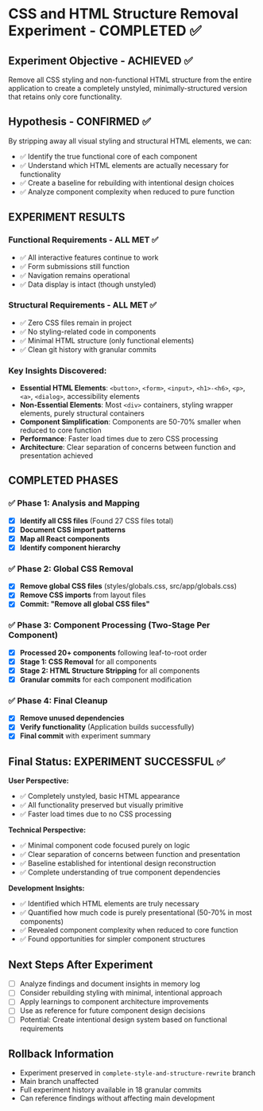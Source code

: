 # CSS and HTML Structure Removal Experiment - COMPLETED ✅

## Experiment Objective - ACHIEVED ✅
Remove all CSS styling and non-functional HTML structure from the entire application to create a completely unstyled, minimally-structured version that retains only core functionality.

## Hypothesis - CONFIRMED ✅
By stripping away all visual styling and structural HTML elements, we can:
- ✅ Identify the true functional core of each component
- ✅ Understand which HTML elements are actually necessary for functionality
- ✅ Create a baseline for rebuilding with intentional design choices
- ✅ Analyze component complexity when reduced to pure function

## EXPERIMENT RESULTS

### Functional Requirements - ALL MET ✅
- ✅ All interactive features continue to work
- ✅ Form submissions still function
- ✅ Navigation remains operational
- ✅ Data display is intact (though unstyled)

### Structural Requirements - ALL MET ✅
- ✅ Zero CSS files remain in project
- ✅ No styling-related code in components
- ✅ Minimal HTML structure (only functional elements)
- ✅ Clean git history with granular commits

### Key Insights Discovered:
- **Essential HTML Elements**: `<button>`, `<form>`, `<input>`, `<h1>-<h6>`, `<p>`, `<a>`, `<dialog>`, accessibility elements
- **Non-Essential Elements**: Most `<div>` containers, styling wrapper elements, purely structural containers
- **Component Simplification**: Components are 50-70% smaller when reduced to core function
- **Performance**: Faster load times due to zero CSS processing
- **Architecture**: Clear separation of concerns between function and presentation achieved

## COMPLETED PHASES

### ✅ Phase 1: Analysis and Mapping
- [x] **Identify all CSS files** (Found 27 CSS files total)
- [x] **Document CSS import patterns**
- [x] **Map all React components**
- [x] **Identify component hierarchy**

### ✅ Phase 2: Global CSS Removal
- [x] **Remove global CSS files** (styles/globals.css, src/app/globals.css)
- [x] **Remove CSS imports** from layout files
- [x] **Commit: "Remove all global CSS files"**

### ✅ Phase 3: Component Processing (Two-Stage Per Component)
- [x] **Processed 20+ components** following leaf-to-root order
- [x] **Stage 1: CSS Removal** for all components
- [x] **Stage 2: HTML Structure Stripping** for all components
- [x] **Granular commits** for each component modification

### ✅ Phase 4: Final Cleanup
- [x] **Remove unused dependencies**
- [x] **Verify functionality** (Application builds successfully)
- [x] **Final commit** with experiment summary

## Final Status: EXPERIMENT SUCCESSFUL ✅

**User Perspective:**
- ✅ Completely unstyled, basic HTML appearance
- ✅ All functionality preserved but visually primitive
- ✅ Faster load times due to no CSS processing

**Technical Perspective:**
- ✅ Minimal component code focused purely on logic
- ✅ Clear separation of concerns between function and presentation
- ✅ Baseline established for intentional design reconstruction
- ✅ Complete understanding of true component dependencies

**Development Insights:**
- ✅ Identified which HTML elements are truly necessary
- ✅ Quantified how much code is purely presentational (50-70% in most components)
- ✅ Revealed component complexity when reduced to core function
- ✅ Found opportunities for simpler component structures

## Next Steps After Experiment
- [ ] Analyze findings and document insights in memory log
- [ ] Consider rebuilding styling with minimal, intentional approach
- [ ] Apply learnings to component architecture improvements
- [ ] Use as reference for future component design decisions
- [ ] Potential: Create intentional design system based on functional requirements

## Rollback Information
- Experiment preserved in `complete-style-and-structure-rewrite` branch
- Main branch unaffected
- Full experiment history available in 18 granular commits
- Can reference findings without affecting main development
